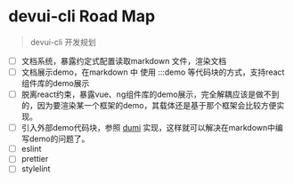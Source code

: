 # devui-cli Road Map
> devui-cli 开发规划

- [ ] 文档系统，暴露约定式配置读取markdown 文件，渲染文档
- [ ] 文档展示demo，在markdown 中 使用 :::demo 等代码块的方式，支持react组件库的demo展示
- [ ] 脱离react约束，暴露vue、ng组件库的demo展示，完全解耦应该是做不到的，因为要渲染某一个框架的demo，其载体还是基于那个框架会比较方便实现。
- [ ] 引入外部demo代码块，参照 [dumi](https://d.umijs.org/zh-CN/guide/basic#%E5%A4%96%E9%83%A8-demo) 实现，这样就可以解决在markdown中编写demo的问题了。
- [ ] eslint
- [ ] prettier
- [ ] stylelint
